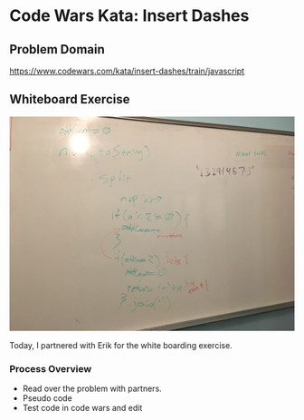 # Code Wars Kata: Insert Dashes

## Problem Domain
https://www.codewars.com/kata/insert-dashes/train/javascript

## Whiteboard Exercise 
![alt text](images/insert-odd-dashes.JPG "picture of white boarding exercise for: insert dashes kata")

Today, I partnered with Erik for the white boarding exercise. 

### Process Overview

* Read over the problem with partners.
* Pseudo code 
* Test code in code wars and edit 